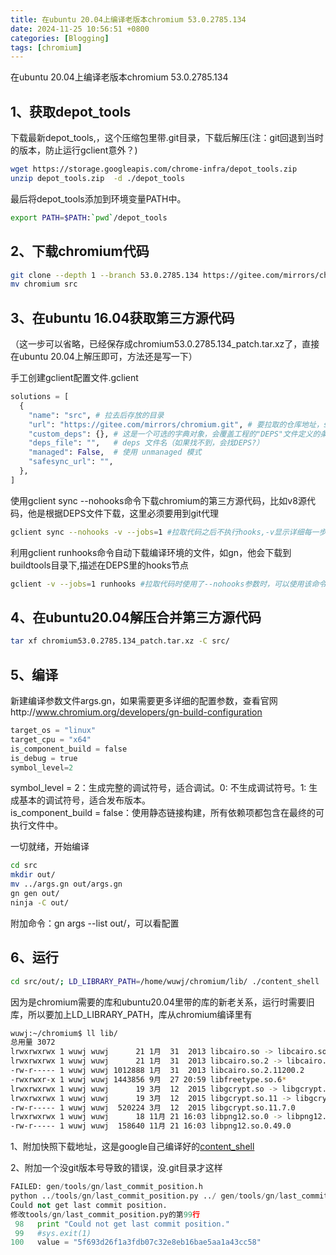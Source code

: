```yaml
---
title: 在ubuntu 20.04上编译老版本chromium 53.0.2785.134
date: 2024-11-25 10:56:51 +0800
categories: [Blogging]
tags: [chromium]
---
```


在ubuntu 20.04上编译老版本chromium 53.0.2785.134

## 1、获取depot_tools

下载最新depot_tools,，这个压缩包里带.git目录，下载后解压(注：git回退到当时的版本，防止运行gclient意外？)
```bash
wget https://storage.googleapis.com/chrome-infra/depot_tools.zip
unzip depot_tools.zip  -d ./depot_tools
```
最后将depot_tools添加到环境变量PATH中。
```bash
export PATH=$PATH:`pwd`/depot_tools
```

## 2、下载chromium代码

```bash
git clone --depth 1 --branch 53.0.2785.134 https://gitee.com/mirrors/chromium.git
mv chromium src
```

## 3、在ubuntu 16.04获取第三方源代码 

（这一步可以省略，已经保存成chromium53.0.2785.134_patch.tar.xz了，直接在ubuntu 20.04上解压即可，方法还是写一下）

手工创建gclient配置文件.gclient
```python
solutions = [
  {
    "name": "src", # 拉去后存放的目录
    "url": "https://gitee.com/mirrors/chromium.git", # 要拉取的仓库地址，solution地址
    "custom_deps": {}, # 这是一个可选的字典对象，会覆盖工程的"DEPS"文件定义的条目
    "deps_file": "",   # deps 文件名（如果找不到，会找DEPS?）
    "managed": False,  # 使用 unmanaged 模式
    "safesync_url": "",
  },
]
```
使用gclient sync --nohooks命令下载chromium的第三方源代码，比如v8源代码，他是根据DEPS文件下载，这里必须要用到git代理

```bash
gclient sync --nohooks -v --jobs=1 #拉取代码之后不执行hooks,-v显示详细每一步
```
利用gclient runhooks命令自动下载编译环境的文件，如gn，他会下载到buildtools目录下,描述在DEPS里的hooks节点

```bash
gclient -v --jobs=1 runhooks #拉取代码时使用了--nohooks参数时，可以使用该命令来手动执行hooks
``` 

## 4、在ubuntu20.04解压合并第三方源代码

```bash
tar xf chromium53.0.2785.134_patch.tar.xz -C src/
``` 

## 5、编译

新建编译参数文件args.gn，如果需要更多详细的配置参数，查看官网http://www.chromium.org/developers/gn-build-configuration
```python
target_os = "linux"
target_cpu = "x64"
is_component_build = false
is_debug = true
symbol_level=2
```
symbol_level = 2：生成完整的调试符号，适合调试。0: 不生成调试符号。1: 生成基本的调试符号，适合发布版本。  
is_component_build = false：使用静态链接构建，所有依赖项都包含在最终的可执行文件中。  

一切就绪，开始编译
```bash
cd src
mkdir out/
mv ../args.gn out/args.gn
gn gen out/
ninja -C out/
```
附加命令：gn args --list out/，可以看配置

## 6、运行

```bash
cd src/out/; LD_LIBRARY_PATH=/home/wuwj/chromium/lib/ ./content_shell
```
因为是chromium需要的库和ubuntu20.04里带的库的新老关系，运行时需要旧库，所以要加上LD_LIBRARY_PATH，库从chromium编译里有
```bash
wuwj:~/chromium$ ll lib/
总用量 3072
lrwxrwxrwx 1 wuwj wuwj      21 1月  31  2013 libcairo.so -> libcairo.so.2.11200.2
lrwxrwxrwx 1 wuwj wuwj      21 1月  31  2013 libcairo.so.2 -> libcairo.so.2.11200.2
-rw-r----- 1 wuwj wuwj 1012888 1月  31  2013 libcairo.so.2.11200.2
-rwxrwxr-x 1 wuwj wuwj 1443856 9月  27 20:59 libfreetype.so.6*
lrwxrwxrwx 1 wuwj wuwj      19 3月  12  2015 libgcrypt.so -> libgcrypt.so.11.7.0
lrwxrwxrwx 1 wuwj wuwj      19 3月  12  2015 libgcrypt.so.11 -> libgcrypt.so.11.7.0
-rw-r----- 1 wuwj wuwj  520224 3月  12  2015 libgcrypt.so.11.7.0
lrwxrwxrwx 1 wuwj wuwj      18 11月 21 16:03 libpng12.so.0 -> libpng12.so.0.49.0
-rw-r----- 1 wuwj wuwj  158640 11月 21 16:03 libpng12.so.0.49.0
```

1、附加快照下载地址，这是google自己编译好的[content_shell](https://commondatastorage.googleapis.com/chromium-browser-snapshots/index.html?prefix=Linux_x64/424785/)

2、附加一个没git版本号导致的错误，没.git目录才这样
```python
FAILED: gen/tools/gn/last_commit_position.h
python ../tools/gn/last_commit_position.py ../ gen/tools/gn/last_commit_position.h TOOLS_GN_LAST_COMMIT_POSITION_H_
Could not get last commit position.
修改tools/gn/last_commit_position.py的第99行
 98   print "Could not get last commit position."
 99   #sys.exit(1)
100   value = "5f693d26f1a3fdb07c32e8eb16bae5aa1a43cc58"
```
